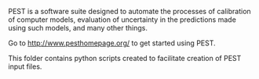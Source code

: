 PEST is a software suite designed to automate the processes of calibration of computer models, evaluation of uncertainty in the predictions made using such models, and many other things.

Go to http://www.pesthomepage.org/ to get started using PEST.

This folder contains python scripts created to facilitate creation of PEST input files.
